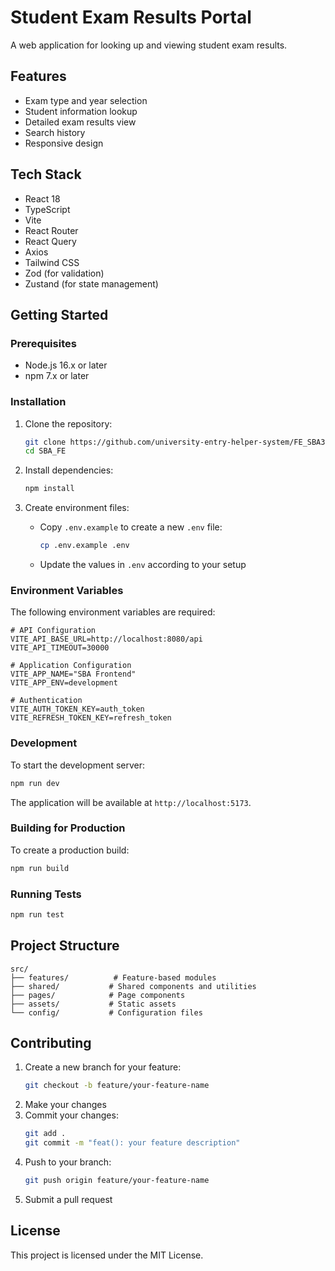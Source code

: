 # Student Exam Results Portal

A web application for looking up and viewing student exam results.

## Features

- Exam type and year selection
- Student information lookup
- Detailed exam results view
- Search history
- Responsive design

## Tech Stack

- React 18
- TypeScript
- Vite
- React Router
- React Query
- Axios
- Tailwind CSS
- Zod (for validation)
- Zustand (for state management)

## Getting Started

### Prerequisites

- Node.js 16.x or later
- npm 7.x or later

### Installation

1. Clone the repository:
   ```bash
   git clone https://github.com/university-entry-helper-system/FE_SBA301.git
   cd SBA_FE
   ```

2. Install dependencies:
   ```bash
   npm install
   ```

3. Create environment files:
   - Copy `.env.example` to create a new `.env` file:
     ```bash
     cp .env.example .env
     ```
   - Update the values in `.env` according to your setup

### Environment Variables

The following environment variables are required:

```env
# API Configuration
VITE_API_BASE_URL=http://localhost:8080/api
VITE_API_TIMEOUT=30000

# Application Configuration
VITE_APP_NAME="SBA Frontend"
VITE_APP_ENV=development

# Authentication
VITE_AUTH_TOKEN_KEY=auth_token
VITE_REFRESH_TOKEN_KEY=refresh_token
```

### Development

To start the development server:

```bash
npm run dev
```

The application will be available at `http://localhost:5173`.

### Building for Production

To create a production build:

```bash
npm run build
```

### Running Tests

```bash
npm run test
```

## Project Structure

```
src/
├── features/          # Feature-based modules
├── shared/           # Shared components and utilities
├── pages/            # Page components
├── assets/           # Static assets
└── config/           # Configuration files
```

## Contributing

1. Create a new branch for your feature:
   ```bash
   git checkout -b feature/your-feature-name
   ```
2. Make your changes
3. Commit your changes:
   ```bash
   git add .
   git commit -m "feat(): your feature description"
   ```
4. Push to your branch:
   ```bash
   git push origin feature/your-feature-name
   ```
5. Submit a pull request

## License

This project is licensed under the MIT License. 